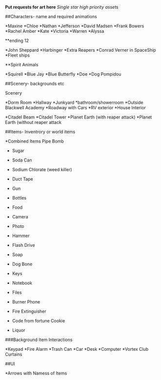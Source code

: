 **Put requests for art here**
*Single star high priority assets*

##Characters- name and required animations

*Maxine
*Chloe
*Nathan
*Jefferson
*David Madsen
*Frank Bowers
*Rachel Amber
*Kate
*Victoria
*Warren
*Alyssa

**ending 12

*John Sheppard
*Harbinger
*Extra Reapers
*Conrad Verner in SpaceShip
*Fleet ships

**Spirit Animals

*Squirell
*Blue Jay
*Blue Butterfly
*Doe
*Dog Pompidou


##Scenery- backgrounds etc

Scenery

*Dorm Room
*Hallway
*Junkyard
*bathroom/showerroom
*Outside Blackwell Academy
*Roadway with Cars
*RV exterior
*House Interior

*Citadel Beam
*Citadel Tower
*Planet Earth (with reaper attack)
*Planet Earth (without reaper attack

##Items- Inventrory or world items

*Combined Items Pipe Bomb

* Sugar
* Soda Can
* Sodium Chlorate (weed killer)
* Duct Tape

* Gun
* Bottles

* Food

* Camera
* Photo

* Hammer

* Flash Drive

* Soap

* Dog Bone

* Keys

* Notebook
* Files
* Burner Phone
* Fire Extinguisher

* Code from fortune Cookie

* Liquor

###Background Item Interactions

*Keypad
*Fire Alarm
*Trash Can
*Car
*Desk
*Computer
*Vortex Club Curtains

##UI

*Arrows with Namess of Items
